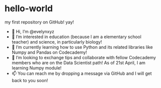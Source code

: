 # hello-world
my first repository on GitHub! yay!

- 👋 Hi, I’m @evelynxyz
- 👀 I’m interested in education (because I am a elementary school teacher) and science, in particularly biology! 
- 🌱 I’m currently learning how to use Python and its related libraries like Numpy and Pandas on Codecademy!
- 💞️ I’m looking to exchange tips and collaborate with fellow Codecademy members who are on the Data Scientist path! As of 21st April, I am learning Numpy module!
- 📫 You can reach me by dropping a message via GitHub and I will get back to you soon!
